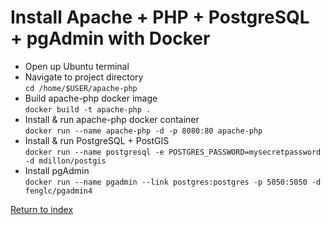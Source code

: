 # Install Apache + PHP + PostgreSQL + pgAdmin with Docker

* Open up Ubuntu terminal
* Navigate to project directory \
  `cd /home/$USER/apache-php`
* Build apache-php docker image \
  `docker build -t apache-php .`
* Install & run apache-php docker container \
  `docker run --name apache-php -d -p 8080:80 apache-php`
* Install & run PostgreSQL + PostGIS \
  `docker run --name postgresql -e POSTGRES_PASSWORD=mysecretpassword -d mdillon/postgis`
* Install pgAdmin \
  `docker run --name pgadmin --link postgres:postgres -p 5050:5050 -d fenglc/pgadmin4`

[Return to index](01.Index.md)
